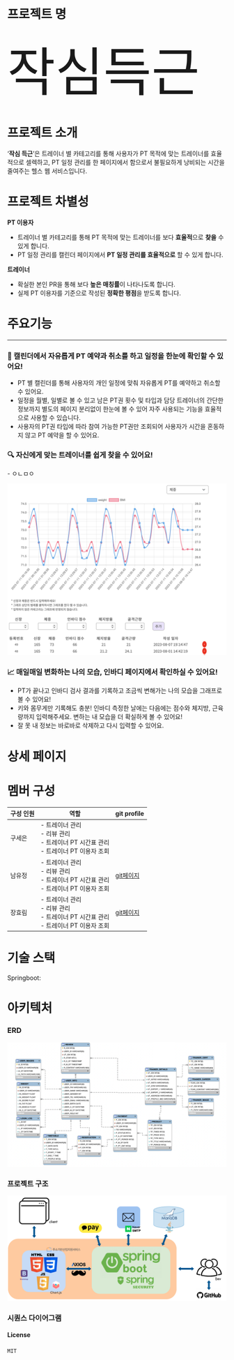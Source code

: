 # 프로젝트 명
<span style="font-size:3vh">작심득근</span>

# 프로젝트 소개

‘**작심 득근**’은 트레이너 별 카테고리를 통해 사용자가 PT 목적에 맞는 트레이너를 효율적으로 셀렉하고, PT 일정 관리를 한 페이지에서 함으로서 불필요하게 낭비되는 시간을 줄여주는 헬스 웹 서비스입니다.

# 프로젝트 차별성

**PT 이용자**

- 트레이너 별 카테고리를 통해 PT 목적에 맞는 트레이너를 보다 **효율적**으로 **찾을** 수 있게 합니다.
- PT 일정 관리를 캘린더 페이지에서 **PT 일정 관리를 효율적으로** 할 수 있게 합니다.

**트레이너**

- 확실한 본인 PR을 통해 보다 **높은 매칭률**이 나타나도록 합니다.
- 실제 PT 이용자를 기준으로 작성된 **정확한 평점**을 받도록 합니다.

# 주요기능
<hr>


<h3> 📆 캘린더에서 자유롭게 PT 예약과 취소를 하고 일정을 한눈에 확인할 수 있어요!</h3>

  - PT 별 캘린더를 통해 사용자의 개인 일정에 맞춰 자유롭게 PT를 예약하고 취소할 수 있어요.
  - 일정을 월별, 일별로 볼 수 있고 남은 PT권 횟수 및 타입과 담당 트레이너의 간단한 정보까지 별도의 페이지 분리없이 한눈에 볼 수 있어 자주 사용되는 기능을 효율적으로 사용할 수 있습니다.
  - 사용자의 PT권 타입에 따라 참여 가능한 PT권만 조회되어 사용자가 시간을 혼동하지 않고 PT 예약을 할 수 있어요.

<h3> 🔍 자신에게 맞는 트레이너를 쉽게 찾을 수 있어요!</h3>
  - ㅇㄴㅁㅇ

![InbodyPage](./docs/img/inbodyPage.png)

<h3> 📈 매일매일 변화하는 나의 모습, 인바디 페이지에서 확인하실 수 있어요!</h3>

  - PT가 끝나고 인바디 검사 결과를 기록하고 조금씩 변해가는 나의 모습을 그래프로 볼 수 있어요!
  - 키와 몸무게만 기록해도 충분! 인바디 측정한 날에는 다음에는 점수와 체지방, 근육량까지 입력해주세요. 변하는 내 모습을 더 확실하게 볼 수 있어요!
  - 잘 못 내 정보는 바로바로 삭제하고 다시 입력할 수 있어요.

# 상세 페이지

# 멤버 구성

| 구성 인원 | 역할                                            | git profile                             |
|-----------|------------------------------------------------|-----------------------------------------|
| 구세은   | - 트레이너 관리<br>- 리뷰 관리<br>- 트레이너 PT 시간표 관리<br>- 트레이너 PT 이용자 조회 |                                         |
| 남유정   | - 트레이너 관리<br>- 리뷰 관리<br>- 트레이너 PT 시간표 관리<br>- 트레이너 PT 이용자 조회 | [git페이지](https://github.com/uzhjd)      |
| 장효림   | - 트레이너 관리<br>- 리뷰 관리<br>- 트레이너 PT 시간표 관리<br>- 트레이너 PT 이용자 조회 | [git페이지](https://github.com/JorimJoram) |



# 기술 스택

 
Springboot:

# 아키텍처


### ERD
![ERD](./docs/img/ERD.png)

### 프로젝트 구조
![structure](./docs/img/Structure.png)


### 시퀀스 다이어그램


#### License
`MIT` 
